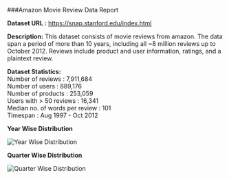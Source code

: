 ###Amazon Movie Review Data Report


**Dataset URL :** https://snap.stanford.edu/index.html

**Description:** This dataset consists of movie reviews from amazon. The data span a period of more than 10 years, including all ~8 million reviews up to October 2012. Reviews include product and user information, ratings, and a plaintext review. 

**Dataset Statistics:**   
Number of reviews : 7,911,684  
Number of users : 889,176  
Number of products : 253,059  
Users with > 50 reviews : 16,341  
Median no. of words per review : 101  
Timespan : Aug 1997 - Oct 2012  

**Year Wise Distribution**

![Year Wise Distribution](https://github.com/abhiabhi15/datamining/blob/master/independent-study/plots/movie-review/movie_review_year.png)

**Quarter Wise Distribution**  

![Quarter Wise Distribution](https://github.com/abhiabhi15/datamining/blob/master/independent-study/plots/movie-review/movie_review_quarter.png)




